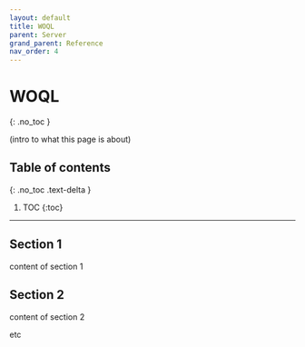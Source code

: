```yaml
---
layout: default
title: WOQL
parent: Server
grand_parent: Reference
nav_order: 4
---
```


# WOQL
{: .no_toc }

(intro to what this page is about)

## Table of contents
{: .no_toc .text-delta }

1. TOC
{:toc}

---

## Section 1

content of section 1

## Section 2

content of section 2

etc
